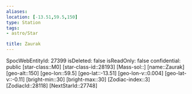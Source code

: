 ```yaml
---
aliases: 
location: [-13.51,59.5,150]
type: Station
tags:
- astro/Star

title: Zaurak
---
```

SpocWebEntityId: 27399
isDeleted: false
isReadOnly: false
confidential: public
[star-class::M0]
[star-class-id::28193]
[Mass-sol::]
[name::Zaurak]
[geo-alt::150]
[geo-lon::59.5]
[geo-lat::-13.51]
[geo-lon-v::0.004]
[geo-lat-v::-0.11]
[bright-min::30]
[bright-max::30]
[Zodiac-index::3]
[ZodiacId::28118]
[NextStarId::27748]



